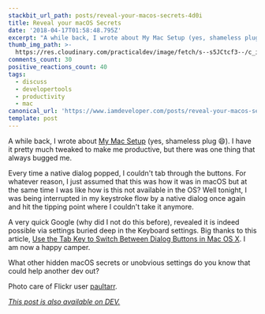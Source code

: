 ```yaml
---
stackbit_url_path: posts/reveal-your-macos-secrets-4d0i
title: Reveal your macOS Secrets
date: '2018-04-17T01:58:48.795Z'
excerpt: "A while back, I wrote about My Mac Setup (yes, shameless plug \U0001F604). I have it pretty much tweaked to..."
thumb_img_path: >-
  https://res.cloudinary.com/practicaldev/image/fetch/s--s5JCtcf3--/c_imagga_scale,f_auto,fl_progressive,h_420,q_auto,w_1000/https://thepracticaldev.s3.amazonaws.com/i/bcz0ib9rl1ddretjo9xl.jpg
comments_count: 30
positive_reactions_count: 40
tags:
  - discuss
  - developertools
  - productivity
  - mac
canonical_url: 'https://www.iamdeveloper.com/posts/reveal-your-macos-secrets-4d0i/'
template: post
---
```



A while back, I wrote about [My Mac Setup](https://mac.iamdeveloper.com) (yes, shameless plug 😄). I have it pretty much tweaked to make me productive, but there was one thing that always bugged me.

Every time a native dialog popped, I couldn't tab through the buttons. For whatever reason, I just assumed that this was how it was in macOS but at the same time I was like how is this not available in the OS? Well tonight, I was being interrupted in my keystroke flow by a native dialog once again and hit the tipping point where I couldn't take it anymore.

A very quick Google (why did I not do this before), revealed it is indeed possible via settings buried deep in the Keyboard settings. Big thanks to this article, [Use the Tab Key to Switch Between Dialog Buttons in Mac OS X](http://osxdaily.com/2010/02/26/use-the-tab-key-to-switch-between-dialog-buttons-in-mac-os-x). I am now a happy camper.

What other hidden macOS secrets or unobvious settings do you know that could help another dev out?

Photo care of Flickr user [paultarr](https://www.flickr.com/photos/92442726@N02/8402765138/in/photolist-dNwnk1-641NHp-dN1SXG-7LEZYr-5KUUA-3ngBht-dcKg1C-bzrxia-a5iTaN-7crwgb-4TyiFu-4MjV7t-6WhpgR-9dg9cs-9hDBt5-5aSRmz-iUTtod-2Fruqc-su653-4tidA7-5Z5j7o-9dyevR-8Bm7iV-jojh6-4oaDnu-7FSUUK-6Qw2JB-jmSyA-cdqTXL-FGhpu-6CyVD5-7R4V7K-9GaUZK-6AzevT-5Jvhc4-81Sjv5-9cBUkA-7JNFNx-yChoD-4aQedB-8tsh3J-oUXdD1-b8JDKT-MF4mw-EPGVfP-Dy95RZ-7f4A8v-auDMJc-fpMrkj-aWxnUe).

*[This post is also available on DEV.](https://dev.to/nickytonline/reveal-your-macos-secrets-4d0i)*


<script>
const parent = document.getElementsByTagName('head')[0];
const script = document.createElement('script');
script.type = 'text/javascript';
script.src = 'https://cdnjs.cloudflare.com/ajax/libs/iframe-resizer/4.1.1/iframeResizer.min.js';
script.charset = 'utf-8';
script.onload = function() {
    window.iFrameResize({}, '.liquidTag');
};
parent.appendChild(script);
</script>    
